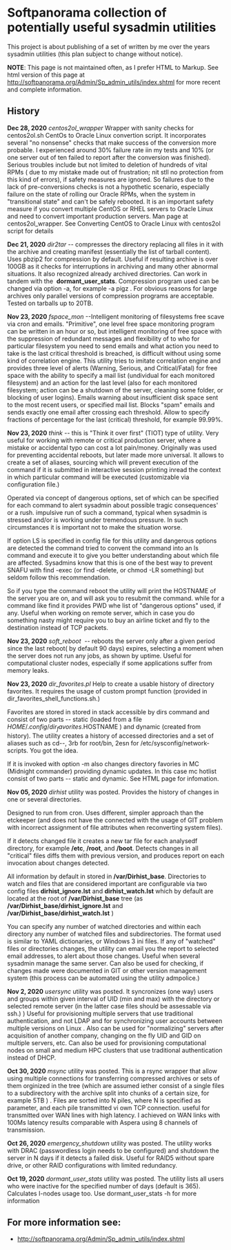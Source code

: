 # Softpanorama collection of potentially useful sysadmin utilities


This project is about publishing of a set of written by me over the years sysadmin utilities (this plan subject to change without notice).

**NOTE**: This page is not maintained often, as I prefer HTML to Markup. See html version of this page at http://softpanorama.org/Admin/Sp_admin_utils/index.shtml for more recent and complete information.

## History

**Dec 28, 2020** *centos2ol_wrapper* Wrapper with sanity checks for centos2ol.sh CentOs to Oracle Linux convertion script. It incorporates several "no nonsense" checks that make success of the conversion more probable. I experienced around 30% failure rate iin my tests and 10% (or one server out of ten failed to report after the conversion was finished). Serious troubles include but not limited to  deletion of hundreds of vital RPMs ( due to my mistake made out  of frustration; nit stll no protection from this kind  of errors), if safety measures are ignored. So failures due to the lack of pre-conversions checks is not a hypothetic scenario, especially failure on the state of rolling our Oracle RPMs, when the system in "transitional state" and can't be safely rebooted. It is an important safety measure if you convert multiple CentOS or RHEL servers to Oracle Linux and need to convert  important production servers. Man page at centos2ol_wrapper. See  Converting CentOS to Oracle Linux with centos2ol script for details

 
**Dec 21, 2020** *dir2tar* -- compresses the directory replacing all files in it with the archive and creating manifest (essentially the list of tarball content). Uses pbzip2 for compression by default. Useful if resulting archive is over 100GB as it checks for interruptions in archiving and many other abnormal situations. It also recognized already archived directories.   Can work in tandem with the  **dormant_user_stats**. Compression program used can be changed via option -a, for example -a pigz . For obvious reasons for large archives only parallel versions of compression programs are acceptable. Tested on tarballs up to 20TB. 

**Nov 23, 2020**  *fspace_mon* --Intelligent monitoring of filesystems free scave via cron and emails.  "Primitive", one level free space monitoring program can be written in an hour or so, but intelligent monitoring of free space with the suppression of redundant messages and flexibility of to who for particular filesystem you need to send emails and what action you need to take is the last critical threshold is breached, is difficult without using some kind of correlation engine. This utility tries to imitate correlation engine and provides three level of alerts (Warning, Serious, and Critical/Fatal) for free space with the ability to specify a mail list (undividual for each monitored filesystem) and an action for the last level (also for each monitored filesystem; action can be a shutdown of the server, cleaning some folder,  or blocking of user logins). Emails warning about insufficient disk space sent to the most recent users, or specified mail list.  Blocks "spam" emails and sends exactly one email after crossing each threshold. Allow to specify fractions of percentage for the last (critical) threshold, for example 99.99%. 

**Nov 23, 2020**  *think* -- this is "Think it over first" (TIOT) type of utility. Very useful for working with remote or critical production server, where a mistake or accidental typo can cost a lot pain/money. Originally was used for preventing accidental reboots, but later made more universal. It allows to create a set of aliases, sourcing which will prevent execution of the command if it is submitted in interactive session printing inread the context in which particular command will be executed (customizable via configuration file.) 

Operated via concept of dangerous options, set of which can be specified for each command to alert sysadmin about possible tragic consequences' or a rush. impulsive  run of such a command, typical when sysadmin is stressed and/or is working under tremendous pressure.  In such circumstances it is important not to make the situation worse.

If option LS is specified in config file for this utility and dangerous options are detected the command tried to convent the command into an ls command and execute it to give you better understanding about which file are affected. Sysadmins know that this is one of the best way to prevent SNAFU with find -exec (or find -delete, or chmod -LR something) but seldom follow this recommendation.

So if you type the command reboot the utility will print the HOSTNAME of the server you are on,  and will ask you to resubmit the command.  while for a command like find  it provides PWD  whe list of "dangerous options" used, if any.  Useful when working on remote server, which in case you do something nasty might require you to buy an airline ticket and fly to the destination instead of TCP packets.  

**Nov 23, 2020**  *soft_reboot*  -- reboots the server only after a given period since the last reboot( by default 90 days) expires, selecting a moment when the server does not run any jobs, as shown by uptime.  Useful for computational cluster nodes, especially if some applications suffer from memory leaks. 

**Nov 23, 2020**  *dir_favorites.pl*  Help to create a usable history of directory favorites. It requires the usage of custom prompt function (provided in  dir_favorites_shell_functions.sh.)   

Favorites are stored in stored in stack accessible by dirs command and consist of two parts -- static (loaded from a file  $HOME/.config/dir_favorites.$HOSTNAME ) and dynamic (created from history). The utility creates a history of accessed directories and a set of aliases such as cd--, 3rb for root/bin,  2esn for /etc/sysconfig/network-scripts. You got the idea. 

If it is invoked with option -m also changes directory favories in MC (Midnight commander) providing dynamic updates. In this case mc hotlist consist of two parts -- static and dynamic. See HTML page for infomation. 


**Nov 05, 2020**  *dirhist* utility was posted. Provides the history of changes in one or several directories.

Designed to run from cron. Uses different, simpler approach than the etckeeper (and does not have the connected with the usage of GIT problem with incorrect assignment of file attributes when reconverting system files). 

If it detects changed file it creates a new tar file for each analysedf directory, for example  **/etc**, **/root**, and **/boot**.  Detects changes in all "critical" files diffs them with previous version, and produces report on  each invocation about changes detected.

All information by default in stored in **/var/Dirhist_base**. Directories to watch and files that are considered important are configurable via two config files **dirhist_ignore.lst** and **dirhist_watch.lst** which by default are located at the root of **/var/Dirhist_base**  tree (as **/var/Dirhist_base/dirhist_ignore.lst** and
**/var/Dirhist_base/dirhist_watch.lst** )

You can specify any number of watched directories and within each directory any number of watched files and subdirectories. The format used is similar to YAML dictionaries, or Windows 3 ini files. If any of "watched" files or directories changes, the utility can email you the report to selected email addresses, to alert about those changes. Useful when several sysadmin manage the same server. Can also be used for checking, if changes made were documented in GIT or other version management system (this process can be automated using the utility admpolice.)

**Nov 2, 2020** *usersync* utility was posted. It syncronizes (one way) users and groups within given interval of UID (min and max)  with the directory or selected remote server (in the latter case files should be assessable via ssh.) ) Useful for provisioning multiple servers that use traditional authentication, and not  LDAP and for synchronizing user accounts between multiple versions on Linux .  Also can be used for "normalizing" servers after acquisition of another company, changing on the fly UID and GID on multiple servers, etc.  Can also be used for provisioning computational nodes on small and medium HPC clusters that use traditional authentication instead of DHCP.  

**Oct 30, 2020** *msync* utility was posted. This is a rsync wrapper that allow using multiple connections for transferring compressed archives or sets of them orginized in the tree (which are assumed iether consist of a single files to a subdirectory with the archive split into chunks of a certain size, for example 5TB ) . Files are sorted into N piles, where N is specified as parameter,  and each pile transmitted vi own TCP connection. useful for transmitted over WAN lines with high latency. I achieved on WAN links with 100Ms latency results comparable with Aspera using 8 channels of transmission. 

**Oct 26, 2020** *emergency_shutdown* utility was posted. The utility works with DRAC (passwordless login needs to be configured) and shutdown the server in N days if it detects a failed disk. Useful for RAID5 without spare drive, or other RAID configurations with limited redundancy.  

**Oct 19, 2020** *dormant_user_stats* utility was posted. The utility lists all users who were inactive for the specified number of days (default is 365). Calculates I-nodes usage too. Use dormant_user_stats -h for more information 

## For more information see:

* http://softpanorama.org/Admin/Sp_admin_utils/index.shtml

